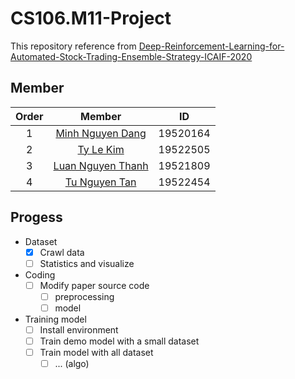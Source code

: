 # CS106.M11-Project
This repository reference from [Deep-Reinforcement-Learning-for-Automated-Stock-Trading-Ensemble-Strategy-ICAIF-2020](https://github.com/AI4Finance-Foundation/Deep-Reinforcement-Learning-for-Automated-Stock-Trading-Ensemble-Strategy-ICAIF-2020)
## Member
|Order|    Member         |  ID        
|:---:| :--------------------:     | :--:       
|1    |    [Minh Nguyen Dang](https://github.com/ELO102)      |  19520164  
|2    |    [Ty Le Kim](https://github.com/kimty15)      |  19522505
|3    |    [Luan Nguyen Thanh](https://github.com/nguyenluan2001)      |  19521809
|4    |    [Tu Nguyen Tan](https://github.com/TanTu1)      |  19522454

## Progess
- Dataset
    - [x] Crawl data
    - [ ] Statistics and visualize
- Coding
    - [ ] Modify paper source code
        - [ ] preprocessing
        - [ ] model
- Training model
    - [ ] Install environment
    - [ ] Train demo model with a small dataset
    - [ ] Train model with all dataset
        - [ ] ... (algo)
